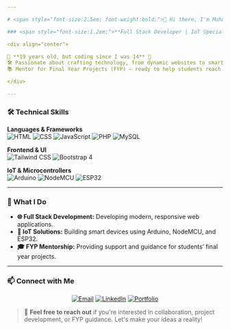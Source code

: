 ```yaml
---

# <span style="font-size:2.5em; font-weight:bold;">👋 Hi there, I'm Muhammad Razin Hakim!</span>

### <span style="font-size:1.2em;">**Full Stack Developer | IoT Specialist | FYP Mentor**</span>

<div align="center">

🎉 **19 years old, but coding since I was 14** 🎉  
🛠️ Passionate about crafting technology, from dynamic websites to smart IoT devices!  
📚 Mentor for Final Year Projects (FYP) — ready to help students reach their goals.

</div>

---
```


### 🛠️ **Technical Skills**

**Languages & Frameworks**  
<span style="display:inline-block;">
![HTML](https://img.shields.io/badge/HTML-E34F26?style=flat-square&logo=html5&logoColor=white)
![CSS](https://img.shields.io/badge/CSS-1572B6?style=flat-square&logo=css3&logoColor=white)
![JavaScript](https://img.shields.io/badge/JavaScript-F7DF1E?style=flat-square&logo=javascript&logoColor=black)
![PHP](https://img.shields.io/badge/PHP-777BB4?style=flat-square&logo=php&logoColor=white)
![MySQL](https://img.shields.io/badge/MySQL-4479A1?style=flat-square&logo=mysql&logoColor=white)
</span>

**Frontend & UI**  
<span style="display:inline-block;">
![Tailwind CSS](https://img.shields.io/badge/Tailwind_CSS-06B6D4?style=flat-square&logo=tailwind-css&logoColor=white)
![Bootstrap 4](https://img.shields.io/badge/Bootstrap-7952B3?style=flat-square&logo=bootstrap&logoColor=white)
</span>

**IoT & Microcontrollers**  
<span style="display:inline-block;">
![Arduino](https://img.shields.io/badge/Arduino-00979D?style=flat-square&logo=arduino&logoColor=white)
![NodeMCU](https://img.shields.io/badge/NodeMCU-003B6F?style=flat-square&logo=nodemcu&logoColor=white)
![ESP32](https://img.shields.io/badge/ESP32-000000?style=flat-square&logo=espressif&logoColor=white)
</span>

---

### 🎯 **What I Do**

- **🌐 Full Stack Development:** Developing modern, responsive web applications.
- **📡 IoT Solutions:** Building smart devices using Arduino, NodeMCU, and ESP32.
- **🎓 FYP Mentorship:** Providing support and guidance for students’ final year projects.

---

### 📫 **Connect with Me**

<div align="center">

[![Email](https://img.shields.io/badge/Email-D14836?style=for-the-badge&logo=gmail&logoColor=white)](mailto:walkers2@gmail.com)
[![LinkedIn](https://img.shields.io/badge/LinkedIn-0077B5?style=for-the-badge&logo=linkedin&logoColor=white)](https://www.linkedin.com/in/rawzeens)
[![Portfolio](https://img.shields.io/badge/Portfolio-000000?style=for-the-badge&logo=portfolio&logoColor=white)](https://rawzeens-projects.rf.gd)

</div>

> 💬 **Feel free to reach out** if you're interested in collaboration, project development, or FYP guidance. Let's make your ideas a reality!
